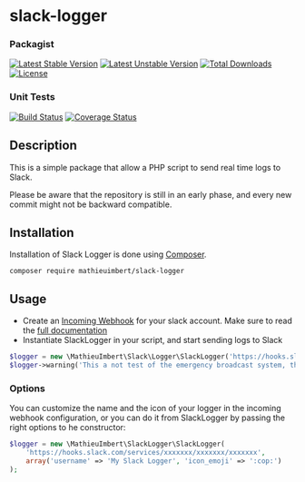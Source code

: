 # slack-logger

### Packagist

[![Latest Stable Version](https://poser.pugx.org/mathieuimbert/slack-logger/v/stable)](https://packagist.org/packages/mathieuimbert/slack-logger)
[![Latest Unstable Version](https://poser.pugx.org/mathieuimbert/slack-logger/v/unstable)](https://packagist.org/packages/mathieuimbert/slack-logger)
[![Total Downloads](https://poser.pugx.org/mathieuimbert/slack-logger/downloads)](https://packagist.org/packages/mathieuimbert/slack-logger)
[![License](https://poser.pugx.org/mathieuimbert/slack-logger/license)](https://packagist.org/packages/mathieuimbert/slack-logger)

### Unit Tests

[![Build Status](https://travis-ci.org/mathieuimbert/slack-logger.svg?branch=master)](https://travis-ci.org/mathieuimbert/slack-logger)
[![Coverage Status](https://coveralls.io/repos/github/mathieuimbert/slack-logger/badge.svg?branch=master)](https://coveralls.io/github/mathieuimbert/slack-logger?branch=master)

## Description

This is a simple package that allow a PHP script to send real time logs to Slack.

Please be aware that the repository is still in an early phase, and every new commit might not be backward compatible.

## Installation

Installation of Slack Logger is done using [Composer](https://getcomposer.org/).

```
composer require mathieuimbert/slack-logger
```

## Usage ##

- Create an [Incoming Webhook](https://my.slack.com/services/new/incoming-webhook/) for your slack account. Make sure to read the [full documentation](https://api.slack.com/incoming-webhooks)
- Instantiate SlackLogger in your script, and start sending logs to Slack
 
```php
$logger = new \MathieuImbert\Slack\Logger\SlackLogger('https://hooks.slack.com/services/xxxxxxx/xxxxxxx/xxxxxxx');
$logger->warning('This a not test of the emergency broadcast system, this is the real thing');
```

### Options ###

You can customize the name and the icon of your logger in the incoming webhook configuration, or you can do it from SlackLogger by passing the right options to he constructor:

```php
$logger = new \MathieuImbert\SlackLogger\SlackLogger(
    'https://hooks.slack.com/services/xxxxxxx/xxxxxxx/xxxxxxx',
    array('username' => 'My Slack Logger', 'icon_emoji' => ':cop:')
);
```
